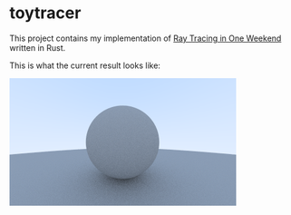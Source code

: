 # toytracer

This project contains my implementation of [Ray Tracing in One Weekend](https://raytracing.github.io/books/RayTracingInOneWeekend.html) written in Rust.

This is what the current result looks like:

![Render](result/current.png)
